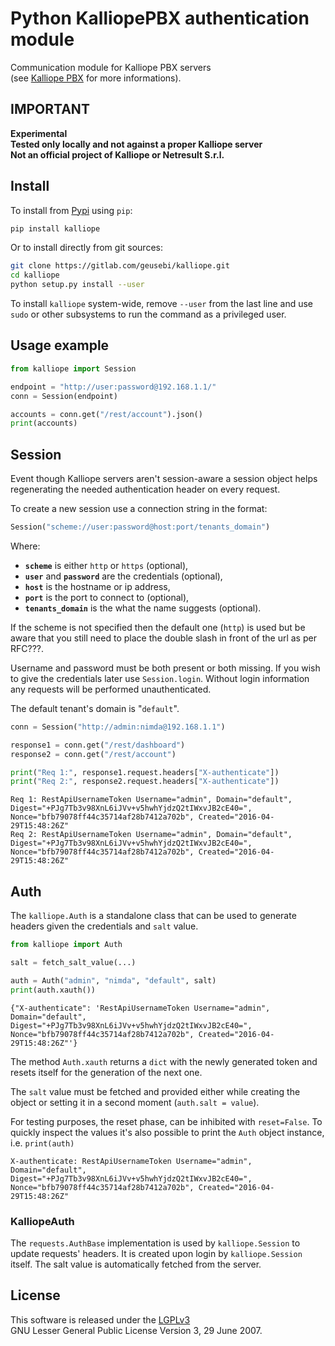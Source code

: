 # Python KalliopePBX authentication module

Communication module for Kalliope PBX servers  
(see [Kalliope PBX](<www.kalliopepbx.com/>) for more informations).

## IMPORTANT

**Experimental**  
**Tested only locally and not against a proper Kalliope server**  
**Not an official project of Kalliope or Netresult S.r.l.**

## Install

To install from [Pypi](www.pypi.org/) using `pip`:
```sh
pip install kalliope
```

Or to install directly from git sources:
```bash
git clone https://gitlab.com/geusebi/kalliope.git
cd kalliope
python setup.py install --user
```

To install `kalliope` system-wide, remove `--user` from the last line
and use `sudo` or other subsystems to run the command as a privileged
user.

## Usage example

```python
from kalliope import Session

endpoint = "http://user:password@192.168.1.1/"
conn = Session(endpoint)

accounts = conn.get("/rest/account").json()
print(accounts)
```

## Session

Event though Kalliope servers aren't session-aware a session object
helps regenerating the needed authentication header on every request.

To create a new session use a connection string in the format:
```python
Session("scheme://user:password@host:port/tenants_domain")
```
Where:

- **`scheme`** is either `http` or `https` (optional),
- **`user`** and **`password`** are the credentials (optional),
- **`host`** is the hostname or ip address,
- **`port`** is the port to connect to (optional),
- **`tenants_domain`** is the what the name suggests (optional).

If the scheme is not specified then the default one (`http`) is used but
be aware that you still need to place the double slash in front of the
url as per RFC???.

Username and password must be both present or both missing. If you wish
to give the credentials later use `Session.login`. Without login
information any requests will be performed unauthenticated.

The default tenant's domain is "`default`".

```python
conn = Session("http://admin:nimda@192.168.1.1")

response1 = conn.get("/rest/dashboard")
response2 = conn.get("/rest/account")

print("Req 1:", response1.request.headers["X-authenticate"])
print("Req 2:", response2.request.headers["X-authenticate"])
```
```
Req 1: RestApiUsernameToken Username="admin", Domain="default", Digest="+PJg7Tb3v98XnL6iJVv+v5hwhYjdzQ2tIWxvJB2cE40=", Nonce="bfb79078ff44c35714af28b7412a702b", Created="2016-04-29T15:48:26Z"
Req 2: RestApiUsernameToken Username="admin", Domain="default", Digest="+PJg7Tb3v98XnL6iJVv+v5hwhYjdzQ2tIWxvJB2cE40=", Nonce="bfb79078ff44c35714af28b7412a702b", Created="2016-04-29T15:48:26Z"
```

## Auth

The `kalliope.Auth` is a standalone class that can be used to generate
headers given the credentials and `salt` value.

```python
from kalliope import Auth

salt = fetch_salt_value(...)

auth = Auth("admin", "nimda", "default", salt)
print(auth.xauth())
```
```
{"X-authenticate": 'RestApiUsernameToken Username="admin", Domain="default", Digest="+PJg7Tb3v98XnL6iJVv+v5hwhYjdzQ2tIWxvJB2cE40=", Nonce="bfb79078ff44c35714af28b7412a702b", Created="2016-04-29T15:48:26Z"'}
```

The method `Auth.xauth` returns a `dict` with the newly generated token
and resets itself for the generation of the next one.

The `salt` value must be fetched and provided either while creating the
object or setting it in a second moment (`auth.salt = value`).

For testing purposes, the reset phase, can be inhibited with
`reset=False`. To quickly inspect the values it's also possible to print
the `Auth` object instance, i.e. `print(auth)`

```
X-authenticate: RestApiUsernameToken Username="admin", Domain="default", Digest="+PJg7Tb3v98XnL6iJVv+v5hwhYjdzQ2tIWxvJB2cE40=", Nonce="bfb79078ff44c35714af28b7412a702b", Created="2016-04-29T15:48:26Z"
```

### KalliopeAuth

The `requests.AuthBase` implementation is used by `kalliope.Session` to
update requests' headers. It is created upon login by `kalliope.Session`
itself. The salt value is automatically fetched from the server.

## License

This software is released under the
[LGPLv3](www.gnu.org/licenses/lgpl-3.0.html)  
GNU Lesser General Public License Version 3, 29 June 2007.
